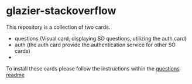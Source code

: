 glazier-stackoverflow
=====================

This repository is a collection of two cards.

-   questions (Visual card, displaying SO questions, utilizing the auth card)
-   auth (the auth card provide the authentication service for other SO cards)
-   
To install these cards please follow the instructions within the [questions readme](https://github.com/yapplabs/glazier-stackoverflow/tree/master/cards/questions)
